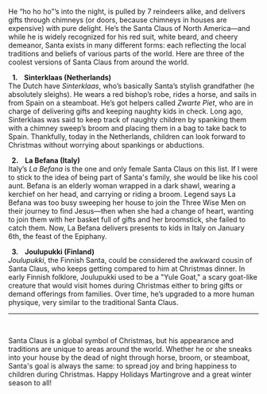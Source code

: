 ﻿He “ho ho ho”’s into the night, is pulled by 7 reindeers alike, and delivers gifts through chimneys (or doors, because chimneys in houses are expensive) with pure delight. He’s the Santa Claus of North America—and while he is widely recognized for his red suit, white beard, and cheery demeanor, Santa exists in many different forms: each reflecting the local traditions and beliefs of various parts of the world. Here are three of the coolest versions of Santa Claus from around the world.  
  
  
&nbsp;&nbsp;**1.&nbsp;&nbsp;&nbsp; Sinterklaas (Netherlands)**  
The Dutch have *Sinterklaas*, who’s basically Santa’s stylish grandfather (he absolutely sleighs). He wears a red bishop’s robe, rides a horse, and sails in from Spain on a steamboat. He’s got helpers called *Zwarte Piet*, who are in charge of delivering gifts and keeping naughty kids in check. Long ago, Sinterklaas was said to keep track of naughty children by spanking them with a chimney sweep’s broom and placing them in a bag to take back to Spain. Thankfully, today in the Netherlands, children can look forward to Christmas without worrying about spankings or abductions.  
  
  
**&nbsp;&nbsp;2.&nbsp;&nbsp;&nbsp; La Befana (Italy)**  
Italy’s *La Befana* is the one and only female Santa Claus on this list. If I were to stick to the idea of being part of Santa's family, she would be like his cool aunt. Befana is an elderly woman wrapped in a dark shawl, wearing a kerchief on her head, and carrying or riding a broom. Legend says La Befana was too busy sweeping her house to join the Three Wise Men on their journey to find Jesus—then when she had a change of heart, wanting to join them with her basket full of gifts and her broomstick, she failed to catch them. Now, La Befana delivers presents to kids in Italy on January 6th, the feast of the Epiphany.  
  
  
**&nbsp;&nbsp;3.&nbsp;&nbsp;&nbsp; Joulupukki (Finland)**  
*Joulupukki*, the Finnish Santa, could be considered the awkward cousin of Santa Claus, who keeps getting compared to him at Christmas dinner. In early Finnish folklore, Joulupukki used to be a "Yule Goat," a scary goat-like creature that would visit homes during Christmas either to bring gifts or demand offerings from families. Over time, he’s upgraded to a more human physique, very similar to the traditional Santa Claus.  
  
  

___  

&nbsp;  
  
Santa Claus is a global symbol of Christmas, but his appearance and traditions are unique to areas around the world. Whether he or she sneaks into your house by the dead of night through horse, broom, or steamboat, Santa's goal is always the same: to spread joy and bring happiness to children during Christmas. Happy Holidays Martingrove and a great winter season to all!  
  
  
&nbsp;


